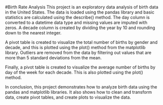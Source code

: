 #Birth Rate Analysis
This project is an exploratory data analysis of birth data in the United States. The data is loaded using the pandas library and basic statistics are calculated using the describe() method. The day column is converted to a datetime data type and missing values are imputed with zeros. A decade column is created by dividing the year by 10 and rounding down to the nearest integer.

A pivot table is created to visualize the total number of births by gender and decade, and this is plotted using the plot() method from the matplotlib library. Outliers are removed from the data by filtering out values that are more than 5 standard deviations from the mean.

Finally, a pivot table is created to visualize the average number of births by day of the week for each decade. This is also plotted using the plot() method.

In conclusion, this project demonstrates how to analyze birth data using the pandas and matplotlib libraries. It also shows how to clean and transform data, create pivot tables, and create plots to visualize the data.

